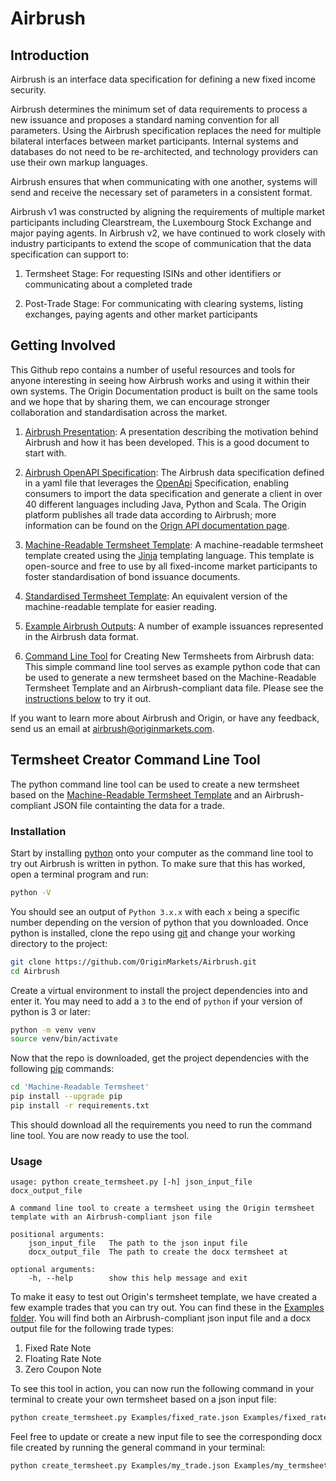 # Airbrush

## Introduction

Airbrush is an interface data specification for defining a new fixed income security.

Airbrush determines the minimum set of data requirements to process a new issuance and proposes a standard
naming convention for all parameters. Using the Airbrush specification replaces the need for multiple
bilateral interfaces between market participants. Internal systems and databases do not need to be
re-architected, and technology providers can use their own markup languages.

Airbrush ensures that when communicating with one another, systems will send and receive the necessary
set of parameters in a consistent format.

Airbrush v1 was constructed by aligning the requirements of multiple market participants including
Clearstream, the Luxembourg Stock Exchange and major paying agents. In Airbrush v2, we have continued
to work closely with industry participants to extend the scope of communication that the data specification
can support to:

 1. Termsheet Stage: For requesting ISINs and other identifiers or communicating about a completed trade

 2. Post-Trade Stage: For communicating with clearing systems, listing exchanges, paying agents and other
 market participants

## Getting Involved

This Github repo contains a number of useful resources and tools for anyone interesting in seeing how
Airbrush works and using it within their own systems. The Origin Documentation product is built on the same
tools and we hope that by sharing them, we can encourage stronger collaboration and standardisation across
the market.

 1. [Airbrush Presentation](<Airbrush v2.0 - Jun 2021_Final.pdf>): A presentation describing the motivation
 behind Airbrush and how it has been developed. This is a good document to start with.

 2. [Airbrush OpenAPI Specification](Airbrush.yaml): The Airbrush data specification defined in a
 yaml file that leverages the [OpenApi](https://www.openapis.org/) Specification, enabling consumers to
 import the data specification and generate a client in over 40 different languages including Java, Python
 and Scala. The Origin platform publishes all trade data according to Airbrush; more information can be
 found on the [Orign API documentation page](https://login2.originmarkets.com/api/trades/).

 3. [Machine-Readable Termsheet Template](<Machine-Readable Termsheet/Machine-Readable Termsheet.docx>): A
 machine-readable termsheet template created using the [Jinja](https://jinja.palletsprojects.com/)
 templating language. This template is open-source and free to use by all fixed-income market participants
 to foster standardisation of bond issuance documents.

 4. [Standardised Termsheet Template](<Standardised Termsheet.docx>): An equivalent version of the
 machine-readable template for easier reading.

 5. [Example Airbrush Outputs](<Machine-Readable Termsheet/Examples>): A number of example issuances
 represented in the Airbrush data format.

 6. [Command Line Tool](<Machine-Readable Termsheet/create_termsheet.py>) for Creating New Termsheets from
 Airbrush data: This simple command line tool serves as example python code that can be used to generate a
 new termsheet based on the Machine-Readable Termsheet Template and an Airbrush-compliant data file.
 Please see the [instructions below](#termsheet-creator-command-line-tool) to try it out.

If you want to learn more about Airbrush and Origin, or have any feedback, send us an email at
airbrush@originmarkets.com.

## Termsheet Creator Command Line Tool

The python command line tool can be used to create a new termsheet based on the
[Machine-Readable Termsheet Template](<Machine-Readable Termsheet/Machine-Readable Termsheet.docx>) and an
Airbrush-compliant JSON file containting the data for a trade.

### Installation

Start by installing [python](https://www.python.org/downloads/) onto your computer as the command line
tool to try out Airbrush is written in python. To make sure that this has worked, open a terminal program
and run:

```sh
python -V
```

You should see an output of `Python 3.x.x` with each `x` being a specific number depending on the version
of python that you downloaded. Once python is installed, clone the repo using [git](https://git-scm.com/)
and change your working directory to the project:

```sh
git clone https://github.com/OriginMarkets/Airbrush.git
cd Airbrush
```

Create a virtual environment to install the project dependencies into and enter it. You may need to add a `3` to the end of `python` if your version of python is 3 or later:

```sh
python -m venv venv
source venv/bin/activate
```

Now that the repo is downloaded, get the project dependencies with the following
[pip](https://www.python.org/downloads/) commands:

```sh
cd 'Machine-Readable Termsheet'
pip install --upgrade pip
pip install -r requirements.txt
```

This should download all the requirements you need to run the command line tool. You are now ready to use
the tool.

### Usage

```
usage: python create_termsheet.py [-h] json_input_file docx_output_file

A command line tool to create a termsheet using the Origin termsheet template with an Airbrush-compliant json file

positional arguments:
    json_input_file   The path to the json input file
    docx_output_file  The path to create the docx termsheet at

optional arguments:
    -h, --help        show this help message and exit
```

To make it easy to test out Origin's termsheet template, we have created a few example trades that you can
try out. You can find these in the [Examples folder](<Machine-Readable Termsheet/Examples>). You will find
both an Airbrush-compliant json input file and a docx output file for the following trade types:

 1. Fixed Rate Note
 2. Floating Rate Note
 3. Zero Coupon Note

To see this tool in action, you can now run the following command in your terminal to create your own
termsheet based on a json input file:

```sh
python create_termsheet.py Examples/fixed_rate.json Examples/fixed_rate.docx
```

Feel free to update or create a new input file to see the corresponding docx file created by running the
general command in your terminal:

```sh
python create_termsheet.py Examples/my_trade.json Examples/my_termsheet.docx
```
